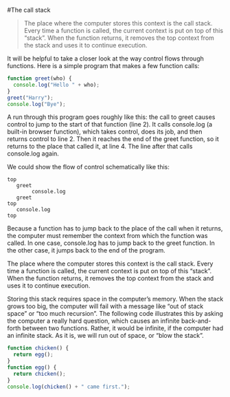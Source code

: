 #The call stack

>The place where the computer stores this context is the call stack. Every time a function is called, the current context is put on top of this “stack”. When the function returns, it removes the top context from the stack and uses it to continue execution.

It will be helpful to take a closer look at the way control flows through functions.
 Here is a simple program that makes a few function calls:

```javascript
function greet(who) {
  console.log("Hello " + who);
}
greet("Harry");
console.log("Bye");
```

A run through this program goes roughly like this: the call to greet causes control to jump to the start of that function (line 2).
It calls console.log (a built-in browser function), which takes control, does its job, and then returns control to line 2.
Then it reaches the end of the greet function, so it returns to the place that called it, at line 4.
The line after that calls console.log again.

We could show the flow of control schematically like this:

```
top
   greet
        console.log
   greet
top
   console.log
top
```

Because a function has to jump back to the place of the call when it returns, the computer must remember the context from which the function was called.
In one case, console.log has to jump back to the greet function. In the other case, it jumps back to the end of the program.

The place where the computer stores this context is the call stack.
Every time a function is called, the current context is put on top of this “stack”.
When the function returns, it removes the top context from the stack and uses it to continue execution.

Storing this stack requires space in the computer’s memory. When the stack grows too big, the computer will fail with a message like “out of stack space” or “too much recursion”.
The following code illustrates this by asking the computer a really hard question, which causes an infinite back-and-forth between two functions.
Rather, it would be infinite, if the computer had an infinite stack. As it is, we will run out of space, or “blow the stack”.

```javascript
function chicken() {
  return egg();
}
function egg() {
  return chicken();
}
console.log(chicken() + " came first.");
```